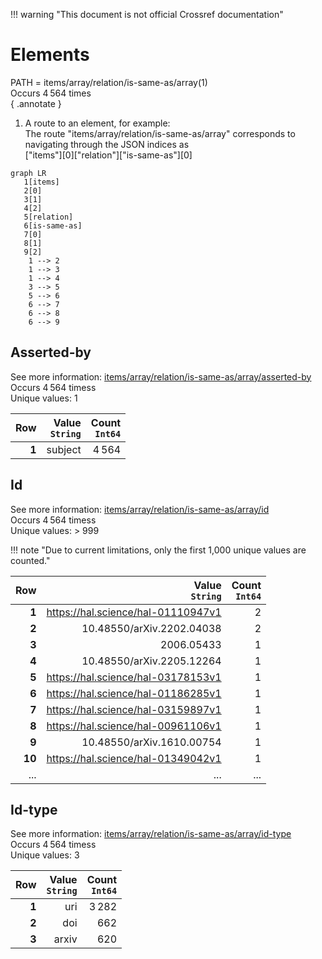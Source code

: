 !!! warning "This document is not official Crossref documentation"
# Elements
PATH = items/array/relation/is-same-as/array(1)  
Occurs 4 564 times  
{ .annotate }

1. A route to an element, for example:  
   The route "items/array/relation/is-same-as/array" corresponds to navigating through the JSON indices as  
   ["items"][0]["relation"]["is-same-as"][0]  

```mermaid
graph LR
   1[items]
   2[0]
   3[1]
   4[2]
   5[relation]
   6[is-same-as]
   7[0]
   8[1]
   9[2]
    1 --> 2
    1 --> 3
    1 --> 4
    3 --> 5
    5 --> 6
    6 --> 7
    6 --> 8
    6 --> 9
```


## Asserted-by
See more information: [items/array/relation/is-same-as/array/asserted-by](asserted-by/index.md)  
Occurs 4 564 timess  
Unique values: 1  

| **Row** | **Value**<br>`String` | **Count**<br>`Int64` |
|--------:|----------------------:|---------------------:|
| **1**   | subject               | 4 564                |

## Id
See more information: [items/array/relation/is-same-as/array/id](id/index.md)  
Occurs 4 564 timess  
Unique values: > 999  

!!! note "Due to current limitations, only the first 1,000 unique values are counted."

| **Row** | **Value**<br>`String`              | **Count**<br>`Int64` |
|--------:|-----------------------------------:|---------------------:|
| **1**   | https://hal.science/hal-01110947v1 | 2                    |
| **2**   | 10.48550/arXiv.2202.04038          | 2                    |
| **3**   | 2006.05433                         | 1                    |
| **4**   | 10.48550/arXiv.2205.12264          | 1                    |
| **5**   | https://hal.science/hal-03178153v1 | 1                    |
| **6**   | https://hal.science/hal-01186285v1 | 1                    |
| **7**   | https://hal.science/hal-03159897v1 | 1                    |
| **8**   | https://hal.science/hal-00961106v1 | 1                    |
| **9**   | 10.48550/arXiv.1610.00754          | 1                    |
| **10**  | https://hal.science/hal-01349042v1 | 1                    |
| ... | ... | ... |

## Id-type
See more information: [items/array/relation/is-same-as/array/id-type](id-type/index.md)  
Occurs 4 564 timess  
Unique values: 3  

| **Row** | **Value**<br>`String` | **Count**<br>`Int64` |
|--------:|----------------------:|---------------------:|
| **1**   | uri                   | 3 282                |
| **2**   | doi                   | 662                  |
| **3**   | arxiv                 | 620                  |

